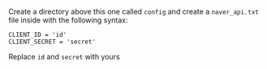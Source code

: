 Create a directory above this one called `config` and create a `naver_api.txt` file inside with the following syntax:
```
CLIENT_ID = 'id'
CLIENT_SECRET = 'secret'
```
Replace `id` and `secret` with yours